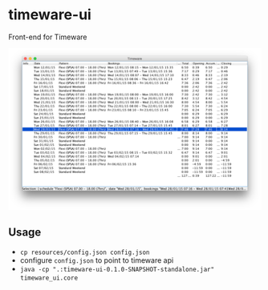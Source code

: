 # timeware-ui

Front-end for Timeware

![screen](https://github.com/gaving/timeware-ui/raw/master/docs/1.png)

## Usage

- `cp resources/config.json config.json`
- configure `config.json` to point to timeware api
- `java -cp ".:timeware-ui-0.1.0-SNAPSHOT-standalone.jar" timeware_ui.core`
